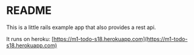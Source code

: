 # README

This is a little rails example app that also provides a rest api.

It runs on heroku: [https://m1-todo-s18.herokuapp.com](https://m1-todo-s18.herokuapp.com)
